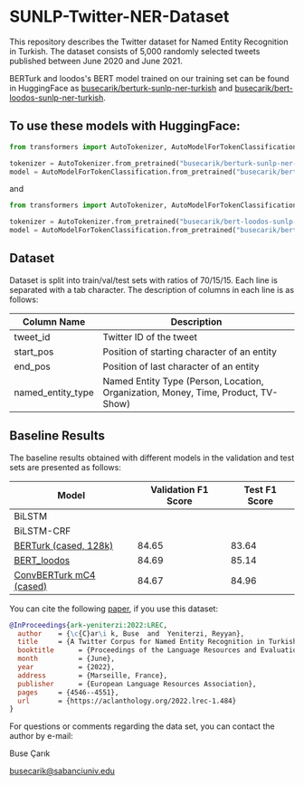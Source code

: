 # SUNLP-Twitter-NER-Dataset

This repository describes the Twitter dataset for Named Entity Recognition in Turkish. The dataset consists of 5,000 randomly selected tweets published between June 2020 and June 2021. 

BERTurk and loodos's BERT model trained on our training set can be found in HuggingFace as [busecarik/berturk-sunlp-ner-turkish](https://huggingface.co/busecarik/berturk-sunlp-ner-turkish) and [busecarik/bert-loodos-sunlp-ner-turkish](https://huggingface.co/busecarik/bert-loodos-sunlp-ner-turkish). 

## To use these models with HuggingFace:

```python
from transformers import AutoTokenizer, AutoModelForTokenClassification

tokenizer = AutoTokenizer.from_pretrained("busecarik/berturk-sunlp-ner-turkish")
model = AutoModelForTokenClassification.from_pretrained("busecarik/berturk-sunlp-ner-turkish")
```

and

```python
from transformers import AutoTokenizer, AutoModelForTokenClassification

tokenizer = AutoTokenizer.from_pretrained("busecarik/bert-loodos-sunlp-ner-turkish")
model = AutoModelForTokenClassification.from_pretrained("busecarik/bert-loodos-sunlp-ner-turkish")
```

## Dataset

Dataset is split into train/val/test sets with ratios of 70/15/15. Each line is separated with a tab character. The description of columns in each line is as follows:

| Column Name  | Description |
| ------------- | ------------- |
| tweet_id | Twitter ID of the tweet |
| start_pos | Position of starting character of an entity |
| end_pos | Position of last character of an entity |
| named_entity_type | Named Entity Type (Person, Location, Organization, Money, Time, Product, TV-Show) |


## Baseline Results

The baseline results obtained with different models in the validation and test sets are presented as follows: 

| Model                                                                                    | Validation F1 Score  | Test F1 Score
| ---------------------------------------------------------------------------------------- | -------------------- | -------------
| BiLSTM                                                                                   |                      | 
| BiLSTM-CRF                                                                               |                      | 
| [BERTurk (cased, 128k)](https://huggingface.co/dbmdz/bert-base-turkish-128k-cased)       | 84.65                | 83.64
| [BERT_loodos](https://huggingface.co/loodos/bert-base-turkish-cased)                     | 84.69                | 85.14
| [ConvBERTurk mC4 (cased)](https://huggingface.co/dbmdz/convbert-base-turkish-mc4-cased)  | 84.67                | 84.96

You can cite the following [paper](http://www.lrec-conf.org/proceedings/lrec2022/pdf/2022.lrec-1.484.pdf), if you use this dataset:

```bibtex
@InProceedings{ark-yeniterzi:2022:LREC,
  author    = {\c{C}ar\i k, Buse  and  Yeniterzi, Reyyan},
  title     = {A Twitter Corpus for Named Entity Recognition in Turkish},
  booktitle      = {Proceedings of the Language Resources and Evaluation Conference},
  month          = {June},
  year           = {2022},
  address        = {Marseille, France},
  publisher      = {European Language Resources Association},
  pages     = {4546--4551},
  url       = {https://aclanthology.org/2022.lrec-1.484}
}
```

For questions or comments regarding the data set, you can contact the author by e-mail:

Buse Çarık

busecarik@sabanciuniv.edu
